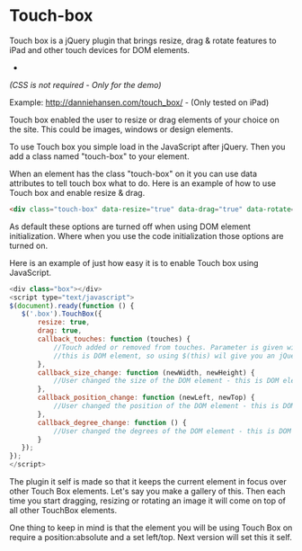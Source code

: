 Touch-box
=========

Touch box is a jQuery plugin that brings resize, drag & rotate features to iPad and other touch devices for DOM elements.

-
*(CSS is not required - Only for the demo)*

Example: http://danniehansen.com/touch_box/ - (Only tested on iPad)

Touch box enabled the user to resize or drag elements of your choice on the site.
This could be images, windows or design elements.

To use Touch box you simple load in the JavaScript after jQuery.
Then you add a class named "touch-box" to your element.

When an element has the class "touch-box" on it you can use data attributes
to tell touch box what to do. Here is an example of how to use Touch box and enable resize & drag.

```html
<div class="touch-box" data-resize="true" data-drag="true" data-rotate="true"></div>
```

As default these options are turned off when using DOM element initialization.
Where when you use the code initialization those options are turned on.

Here is an example of just how easy it is to enable Touch box using JavaScript.

```javascript
<div class="box"></div>
<script type="text/javascript">
$(document).ready(function () {
   $('.box').TouchBox({
       resize: true,
       drag: true,
       callback_touches: function (touches) {
           //Touch added or removed from touches. Parameter is given with current touches
           //this is DOM element, so using $(this) wil give you an jQuery element
       },
       callback_size_change: function (newWidth, newHeight) {
           //User changed the size of the DOM element - this is DOM element, so using $(this) wil give you an jQuery element.
       },
       callback_position_change: function (newLeft, newTop) {
           //User changed the position of the DOM element - this is DOM element, so using $(this) wil give you an jQuery element.
       },
       callback_degree_change: function () {
           //User changed the degrees of the DOM element - this is DOM element, so using $(this) wil give you an jQuery element.
       }
   });
});
</script>
```

The plugin it self is made so that it keeps the current element in focus over other Touch Box elements.
Let's say you make a gallery of this. Then each time you start dragging, resizing or rotating an image it will come
on top of all other TouchBox elements.

One thing to keep in mind is that the element you will be using Touch Box on require a position:absolute and a set left/top.
Next version will set this it self.
